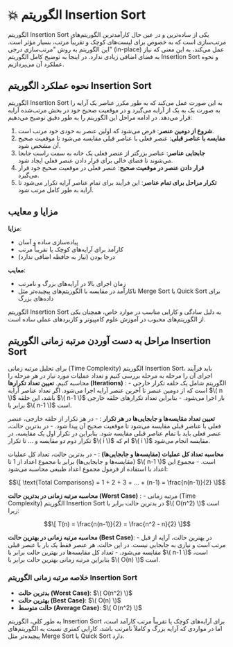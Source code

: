 # :collision: الگوریتم Insertion Sort

الگوریتم Insertion Sort یکی از ساده‌ترین و در عین حال کارآمدترین الگوریتم‌های مرتب‌سازی است که به خصوص برای لیست‌های کوچک و تقریباً مرتب، بسیار مؤثر است. این الگوریتم به روش "مرتب‌سازی درجی" (in-place) عمل می‌کند، به این معنی که نیاز به فضای اضافی زیادی ندارد. در اینجا به توضیح کامل الگوریتم Insertion Sort و نحوه عملکرد آن می‌پردازیم.

## نحوه عملکرد الگوریتم Insertion Sort

الگوریتم Insertion Sort به این صورت عمل می‌کند که به طور مکرر عناصر یک آرایه را به صورت یک به یک از آرایه می‌گیرد و در موقعیت صحیح خود در بخش مرتب‌شده آرایه قرار می‌دهد. در ادامه مراحل این الگوریتم را به طور دقیق توضیح می‌دهیم:

1. **شروع از دومین عنصر**: فرض می‌شود که اولین عنصر به خودی خود مرتب است.
2. **مقایسه با عناصر قبلی**: عنصر فعلی با عناصر قبلی مقایسه می‌شود تا موقعیت صحیح آن مشخص شود.
3. **جابجایی عناصر**: عناصر بزرگتر از عنصر فعلی یک خانه به سمت راست جابجا می‌شوند تا فضای خالی برای قرار دادن عنصر فعلی ایجاد شود.
4. **قرار دادن عنصر در موقعیت صحیح**: عنصر فعلی در موقعیت صحیح خود قرار می‌گیرد.
5. **تکرار مراحل برای تمام عناصر**: این فرآیند برای تمام عناصر آرایه تکرار می‌شود تا آرایه به طور کامل مرتب شود.

## مزایا و معایب

**مزایا**:

- پیاده‌سازی ساده و آسان
- کارآمد برای آرایه‌های کوچک یا تقریباً مرتب
- درجا بودن (نیاز به حافظه اضافی ندارد)

**معایب**:

- زمان اجرای بالا در آرایه‌های بزرگ و نامرتب
- ناکارآمد در مقایسه با الگوریتم‌های پیچیده‌تر مثل Merge Sort یا Quick Sort برای داده‌های بزرگ

الگوریتم Insertion Sort به دلیل سادگی و کارایی مناسب در موارد خاص، همچنان یکی از الگوریتم‌های محبوب در آموزش علوم کامپیوتر و کاربردهای عملی ساده است.

## مراحل به دست آوردن مرتبه زمانی الگوریتم Insertion Sort

برای تحلیل مرتبه زمانی (Time Complexity) الگوریتم Insertion Sort، باید فرآیند اجرای آن را مرحله به مرحله بررسی کنیم و تعداد عملیات مورد نیاز در هر مرحله را محاسبه کنیم.
 **تعیین تعداد تکرارها (Iterations)** :
    - الگوریتم شامل یک حلقه تکرار خارجی است که از دومین عنصر تا آخرین عنصر آرایه اجرا می‌شود. اگر تعداد عناصر آرایه $\( n \)$ باشد، این حلقه $\( n-1 \)$ بار اجرا می‌شود.
    - بنابراین تعداد تکرارهای حلقه خارجی برابر با $\( n-1 \)$ است.

 **تعیین تعداد مقایسه‌ها و جابجایی‌ها در هر تکرار** :
    - در هر تکرار از حلقه خارجی، عنصر فعلی با عناصر قبلی مقایسه می‌شود تا موقعیت صحیح آن پیدا شود.
    - در بدترین حالت، عنصر فعلی باید با تمام عناصر قبلی مقایسه شود. بنابراین در تکرار اول یک مقایسه، در تکرار دوم دو مقایسه و ... تا تکرار $\( i \)$ ام که $\( i \)$ مقایسه انجام می‌شود.

 **محاسبه تعداد کل عملیات (مقایسه‌ها و جابجایی‌ها)** :
    - در بدترین حالت، تعداد کل عملیات (مقایسه‌ها و جابجایی‌ها) برابر با مجموع اعداد از $1$ تا $\( n-1 \)$ است.
    - مجموع این اعداد با استفاده از فرمول مجموع اعداد طبیعی محاسبه می‌شود:

$$\[ \text{Total Comparisons} = 1 + 2 + 3 + ... + (n-1) = \frac{n(n-1)}{2} \]$$

 **محاسبه مرتبه زمانی در بدترین حالت (Worst Case)** :
    - مرتبه زمانی (Time Complexity) الگوریتم Insertion Sort در بدترین حالت برابر با $\( O(n^2) \)$ است زیرا:

$$\[ T(n) = \frac{n(n-1)}{2} = \frac{n^2 - n}{2} \]$$


 **محاسبه مرتبه زمانی در بهترین حالت (Best Case)**:
    - در بهترین حالت، آرایه از قبل مرتب است و نیازی به جابجایی نیست. در این حالت، هر عنصر فقط یک بار با عنصر قبلی مقایسه می‌شود.
    - تعداد کل مقایسه‌ها در بهترین حالت برابر با $\( n-1 \)$ است، بنابراین مرتبه زمانی بهترین حالت برابر با $\( O(n) \)$ است.

### خلاصه مرتبه زمانی الگوریتم Insertion Sort

- **بدترین حالت (Worst Case)**: $\( O(n^2) \)$
- **بهترین حالت (Best Case)**: $\( O(n) \)$
- **حالت متوسط (Average Case)**: $\( O(n^2) \)$

به طور کلی، الگوریتم Insertion Sort برای آرایه‌های کوچک یا تقریباً مرتب کارآمد است، اما در مواردی که آرایه بزرگ و کاملاً نامرتب باشد، کارایی کمتری نسبت به الگوریتم‌های پیچیده‌تر مثل Merge Sort یا Quick Sort دارد.

